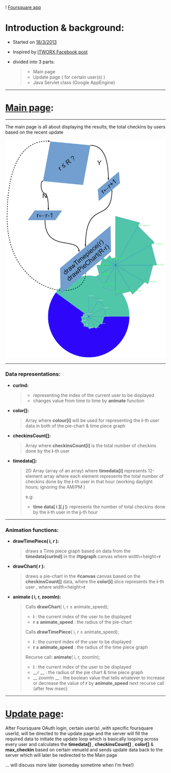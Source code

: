 ! [Foursquare app](readme.png)

# Introduction & background:


+ Started on [18/3/2013](https://github.com/yoga1290/Foursquare-Attendance-Competition/commit/6dc0870daaff1da2cd13c59d84697569a02df08d)

+ Inspired by [ITWORX Facebook post](http://www.facebook.com/photo.php?fbid=10151461625860236&set=a.10151284196710236.515025.13913005235&type=1)


+ divided into 3 parts:
	> + Main page
	> + Update page ( for certain user(s) )
	> + Java Servlet class (Google AppEngine)

---

# [Main page](4sqr.html):
---
The main page is all about displaying the results; the total checkins by users based on the recent update

![animate](readme2_small.png)

---
### Data representations:

+	__curInd:__

	> + representing the index of the current user to be displayed
	> + changes value from time to time by __animate__ function

+	__color[]:__

	>Array where __colour[i]__ will be used for representing the __i__-th user data in both of the pie-chart & time piece graph


+	__checkinsCount[]:__

	>Array where __checkinsCount[i]__ is the total number of checkins done by the __i__-th user

+	__timedata[]:__

	>2D Array (array of an array) where __timedata[i]__ represents 12-element array where each element represents the total number of checkins done by the __i__-th user in that hour (working daylight hours; ignoring the AM/PM )
	>
	>e.g:
	>
	> + __time data[ i ][ j ]:__ represents the number of total checkins done by the __i__-th user in the __j__-th hour


---


### Animation functions:
+	__drawTimePiece( i, r ):__

	> draws a Time piece graph based on data from the  __timedata[curInd]__ in the #__tpgraph__ canvas where width=height=__r__

+	__drawChart( r ):__

	> draws a pie-chart in the #__canvas__ canvas based on the __checkinsCount[]__ data, where the __color[i]__ slice represents the __i__-th user , where width=height=__r__

+	__animate ( i, r, zoomIn):__

	> Calls __drawChart__( i, r ± animate_speed);
	>
	> + __i__ : the current index of the user to be displayed
	> + __r ± animate_speed__ : the radius of the pie-chart
	>
	> Calls __drawTimePiece__( i, r ± animate_speed);
	>
	> + __i__ : the current index of the user to be displayed
	> + __r ± animate_speed__ : the radius of the time piece graph
	>
	> Recurse call: __animate__( i, r, zoomIn);
	>
	> + __i__ : the current index of the user to be displayed
	> + __r __ : the radius of the pie chart & time piece graph
	> + __ zoomIn __ : the boolean value that tells whatever to increase or decrease the value of __r__ by __animate_speed__ next recurse call (after few msec)

---


# [Update page](update.html):

After Foursquare OAuth login, certain user(s) ,with specific foursquare userId, will be directed to the update page and the server will fill the required data to initiate the update loop which is basically looping across every user and calculates the __timedata[]__ , __checkinsCount[]__ , __color[]__ & __max_checkin__ based on certain venueId and sends update data back to the server which will later be redirected to the Main page

… will discuss more later (someday sometime when I’m free!)